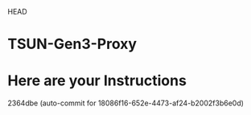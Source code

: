 HEAD
# TSUN-Gen3-Proxy
# Here are your Instructions
 2364dbe (auto-commit for 18086f16-652e-4473-af24-b2002f3b6e0d)

